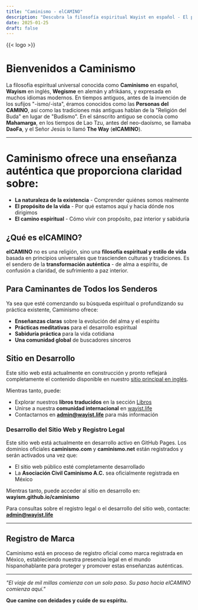 ```yaml
---
title: "Caminismo - elCAMINO"
description: "Descubra la filosofía espiritual Wayist en español - El propósito de la vida y el sendero hacia la transformación auténtica"
date: 2025-01-25
draft: false
---
```

{{< logo >}}

# Bienvenidos a Caminismo

La filosofía espiritual universal conocida como **Caminismo** en español, **Wayism** en inglés, **Wegisme** en alemán y afrikáans, y expresada en muchos idiomas modernos. En tiempos antiguos, antes de la invención de los sufijos "-ismo/-ista", éramos conocidos como las **Personas del CAMINO**, así como las tradiciones más antiguas hablan de la "Religión del Buda" en lugar de "Budismo". En el sánscrito antiguo se conocía como **Mahamarga**, en los tiempos de Lao Tzu, antes del neo-daoísmo, se llamaba **DaoFa**, y el Señor Jesús lo llamó **The Way** (**elCAMINO**).

---

**Caminismo** ofrece una enseñanza auténtica que proporciona claridad sobre:
======
- **La naturaleza de la existencia** - Comprender quiénes somos realmente
- **El propósito de la vida** - Por qué estamos aquí y hacia dónde nos dirigimos  
- **El camino espiritual** - Cómo vivir con propósito, paz interior y sabiduría

## ¿Qué es elCAMINO?

**elCAMINO** no es una religión, sino una **filosofía espiritual y estilo de vida** basada en principios universales que trascienden culturas y tradiciones. Es el sendero de la **transformación auténtica** - de alma a espíritu, de confusión a claridad, de sufrimiento a paz interior.

## Para Caminantes de Todos los Senderos

Ya sea que esté comenzando su búsqueda espiritual o profundizando su práctica existente, Caminismo ofrece:

- **Enseñanzas claras** sobre la evolución del alma y el espíritu
- **Prácticas meditativas** para el desarrollo espiritual
- **Sabiduría práctica** para la vida cotidiana
- **Una comunidad global** de buscadores sinceros

## Sitio en Desarrollo

Este sitio web está actualmente en construcción y pronto reflejará completamente el contenido disponible en nuestro [sitio principal en inglés](https://wayism.org). 

Mientras tanto, puede:

- Explorar nuestros **libros traducidos** en la sección [Libros](libros/)
- Unirse a nuestra **comunidad internacional** en [wayist.life](https://wayist.life)
- Contactarnos en **admin@wayist.life** para más información

### Desarrollo del Sitio Web y Registro Legal

Este sitio web está actualmente en desarrollo activo en GitHub Pages. Los dominios oficiales **caminismo.com** y **caminismo.net** están registrados y serán activados una vez que:

- El sitio web público esté completamente desarrollado
- La **Asociación Civil Caminismo A.C.** sea oficialmente registrada en México

Mientras tanto, puede acceder al sitio en desarrollo en: **wayism.github.io/caminismo**

Para consultas sobre el registro legal o el desarrollo del sitio web, contacte: **admin@wayist.life**

---

## Registro de Marca

Caminismo está en proceso de registro oficial como marca registrada en México, estableciendo nuestra presencia legal en el mundo hispanohablante para proteger y promover estas enseñanzas auténticas.

---


*"El viaje de mil millas comienza con un solo paso. Su paso hacia elCAMINO comienza aquí."*

**Que camine con deidades y cuide de su espíritu.**
